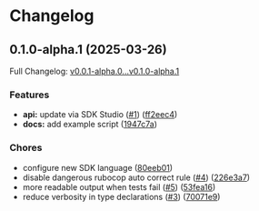 # Changelog

## 0.1.0-alpha.1 (2025-03-26)

Full Changelog: [v0.0.1-alpha.0...v0.1.0-alpha.1](https://github.com/ACME-AI-Co/ruby/compare/v0.0.1-alpha.0...v0.1.0-alpha.1)

### Features

* **api:** update via SDK Studio ([#1](https://github.com/ACME-AI-Co/ruby/issues/1)) ([ff2eec4](https://github.com/ACME-AI-Co/ruby/commit/ff2eec468a73c96579c2a9e7e7cdd70d714d68df))
* **docs:** add example script ([1947c7a](https://github.com/ACME-AI-Co/ruby/commit/1947c7aeea50caea98d5b04f210f6dbbf5d185cf))


### Chores

* configure new SDK language ([80eeb01](https://github.com/ACME-AI-Co/ruby/commit/80eeb016c8c566f68863b6215bb2e9938c57fd0c))
* disable dangerous rubocop auto correct rule ([#4](https://github.com/ACME-AI-Co/ruby/issues/4)) ([226e3a7](https://github.com/ACME-AI-Co/ruby/commit/226e3a72ece8f5ba816b2f22f010351942acdaac))
* more readable output when tests fail ([#5](https://github.com/ACME-AI-Co/ruby/issues/5)) ([53fea16](https://github.com/ACME-AI-Co/ruby/commit/53fea163d6d0ee505375e1e3905ccc5752190946))
* reduce verbosity in type declarations ([#3](https://github.com/ACME-AI-Co/ruby/issues/3)) ([70071e9](https://github.com/ACME-AI-Co/ruby/commit/70071e9729563b1ac7fc8af08556f57d8cd651fd))

